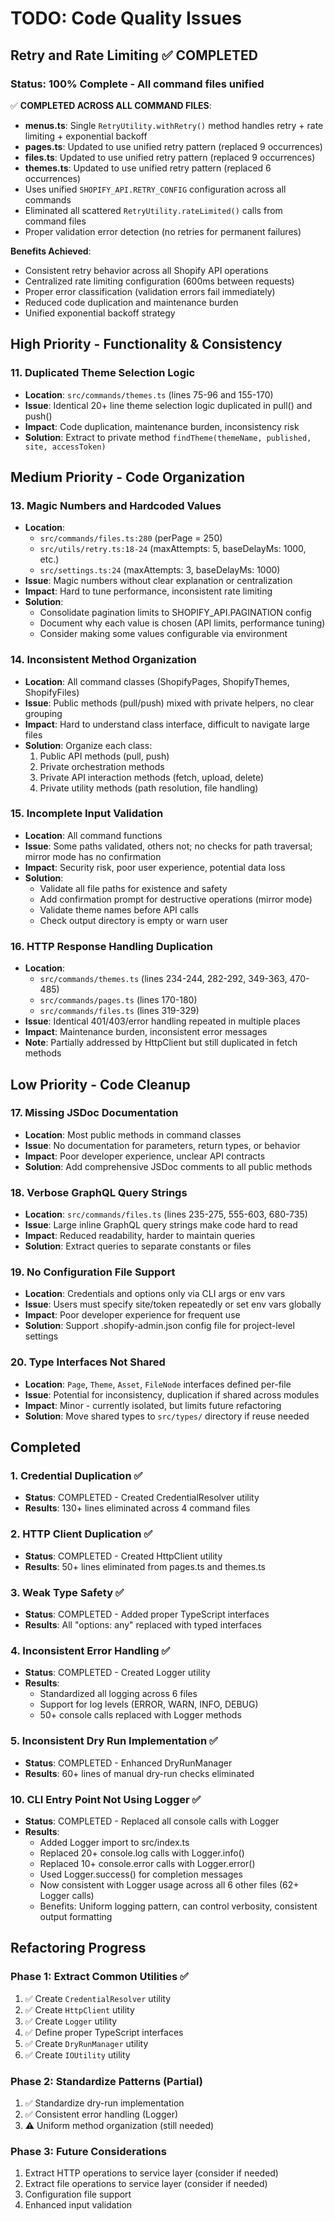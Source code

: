 # TODO: Code Quality Issues

## Retry and Rate Limiting ✅ COMPLETED

### Status: 100% Complete - All command files unified

✅ **COMPLETED ACROSS ALL COMMAND FILES**: 
- **menus.ts**: Single `RetryUtility.withRetry()` method handles retry + rate limiting + exponential backoff
- **pages.ts**: Updated to use unified retry pattern (replaced 9 occurrences)
- **files.ts**: Updated to use unified retry pattern (replaced 9 occurrences)  
- **themes.ts**: Updated to use unified retry pattern (replaced 6 occurrences)
- Uses unified `SHOPIFY_API.RETRY_CONFIG` configuration across all commands
- Eliminated all scattered `RetryUtility.rateLimited()` calls from command files
- Proper validation error detection (no retries for permanent failures)

**Benefits Achieved**:
- Consistent retry behavior across all Shopify API operations
- Centralized rate limiting configuration (600ms between requests)
- Proper error classification (validation errors fail immediately)
- Reduced code duplication and maintenance burden
- Unified exponential backoff strategy


## High Priority - Functionality & Consistency

### 11. **Duplicated Theme Selection Logic**
- **Location**: `src/commands/themes.ts` (lines 75-96 and 155-170)
- **Issue**: Identical 20+ line theme selection logic duplicated in pull() and push()
- **Impact**: Code duplication, maintenance burden, inconsistency risk
- **Solution**: Extract to private method `findTheme(themeName, published, site, accessToken)`

## Medium Priority - Code Organization

### 13. **Magic Numbers and Hardcoded Values**
- **Location**: 
  - `src/commands/files.ts:280` (perPage = 250)
  - `src/utils/retry.ts:18-24` (maxAttempts: 5, baseDelayMs: 1000, etc.)
  - `src/settings.ts:24` (maxAttempts: 3, baseDelayMs: 1000)
- **Issue**: Magic numbers without clear explanation or centralization
- **Impact**: Hard to tune performance, inconsistent rate limiting
- **Solution**: 
  - Consolidate pagination limits to SHOPIFY_API.PAGINATION config
  - Document why each value is chosen (API limits, performance tuning)
  - Consider making some values configurable via environment

### 14. **Inconsistent Method Organization**
- **Location**: All command classes (ShopifyPages, ShopifyThemes, ShopifyFiles)
- **Issue**: Public methods (pull/push) mixed with private helpers, no clear grouping
- **Impact**: Hard to understand class interface, difficult to navigate large files
- **Solution**: Organize each class:
  1. Public API methods (pull, push)
  2. Private orchestration methods
  3. Private API interaction methods (fetch, upload, delete)
  4. Private utility methods (path resolution, file handling)

### 15. **Incomplete Input Validation**
- **Location**: All command functions
- **Issue**: Some paths validated, others not; no checks for path traversal; mirror mode has no confirmation
- **Impact**: Security risk, poor user experience, potential data loss
- **Solution**:
  - Validate all file paths for existence and safety
  - Add confirmation prompt for destructive operations (mirror mode)
  - Validate theme names before API calls
  - Check output directory is empty or warn user

### 16. **HTTP Response Handling Duplication**
- **Location**: 
  - `src/commands/themes.ts` (lines 234-244, 282-292, 349-363, 470-485)
  - `src/commands/pages.ts` (lines 170-180)
  - `src/commands/files.ts` (lines 319-329)
- **Issue**: Identical 401/403/error handling repeated in multiple places
- **Impact**: Maintenance burden, inconsistent error messages
- **Note**: Partially addressed by HttpClient but still duplicated in fetch methods

## Low Priority - Code Cleanup

### 17. **Missing JSDoc Documentation**
- **Location**: Most public methods in command classes
- **Issue**: No documentation for parameters, return types, or behavior
- **Impact**: Poor developer experience, unclear API contracts
- **Solution**: Add comprehensive JSDoc comments to all public methods

### 18. **Verbose GraphQL Query Strings**
- **Location**: `src/commands/files.ts` (lines 235-275, 555-603, 680-735)
- **Issue**: Large inline GraphQL query strings make code hard to read
- **Impact**: Reduced readability, harder to maintain queries
- **Solution**: Extract queries to separate constants or files

### 19. **No Configuration File Support**
- **Location**: Credentials and options only via CLI args or env vars
- **Issue**: Users must specify site/token repeatedly or set env vars globally
- **Impact**: Poor developer experience for frequent use
- **Solution**: Support .shopify-admin.json config file for project-level settings

### 20. **Type Interfaces Not Shared**
- **Location**: `Page`, `Theme`, `Asset`, `FileNode` interfaces defined per-file
- **Issue**: Potential for inconsistency, duplication if shared across modules
- **Impact**: Minor - currently isolated, but limits future refactoring
- **Solution**: Move shared types to `src/types/` directory if reuse needed

## Completed

### 1. **Credential Duplication** ✅
- **Status**: COMPLETED - Created CredentialResolver utility
- **Results**: 130+ lines eliminated across 4 command files

### 2. **HTTP Client Duplication** ✅
- **Status**: COMPLETED - Created HttpClient utility
- **Results**: 50+ lines eliminated from pages.ts and themes.ts

### 3. **Weak Type Safety** ✅
- **Status**: COMPLETED - Added proper TypeScript interfaces
- **Results**: All "options: any" replaced with typed interfaces

### 4. **Inconsistent Error Handling** ✅
- **Status**: COMPLETED - Created Logger utility
- **Results**: 
  - Standardized all logging across 6 files
  - Support for log levels (ERROR, WARN, INFO, DEBUG)
  - 50+ console calls replaced with Logger methods

### 5. **Inconsistent Dry Run Implementation** ✅
- **Status**: COMPLETED - Enhanced DryRunManager
- **Results**: 60+ lines of manual dry-run checks eliminated

### 10. **CLI Entry Point Not Using Logger** ✅
- **Status**: COMPLETED - Replaced all console calls with Logger
- **Results**:
  - Added Logger import to src/index.ts
  - Replaced 20+ console.log calls with Logger.info()
  - Replaced 10+ console.error calls with Logger.error()
  - Used Logger.success() for completion messages
  - Now consistent with Logger usage across all 6 other files (62+ Logger calls)
  - Benefits: Uniform logging pattern, can control verbosity, consistent output formatting

## Refactoring Progress

### Phase 1: Extract Common Utilities ✅
1. ✅ Create `CredentialResolver` utility
2. ✅ Create `HttpClient` utility
3. ✅ Create `Logger` utility
4. ✅ Define proper TypeScript interfaces
5. ✅ Create `DryRunManager` utility
6. ✅ Create `IOUtility` utility

### Phase 2: Standardize Patterns (Partial)
1. ✅ Standardize dry-run implementation
2. ✅ Consistent error handling (Logger)
3. ⚠️  Uniform method organization (still needed)

### Phase 3: Future Considerations
1. Extract HTTP operations to service layer (consider if needed)
2. Extract file operations to service layer (consider if needed)
3. Configuration file support
4. Enhanced input validation
